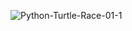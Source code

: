 ![Python-Turtle-Race-01-1](https://user-images.githubusercontent.com/106431802/236924586-3268f53b-57a4-4f31-8580-37fee2c2e568.png)
